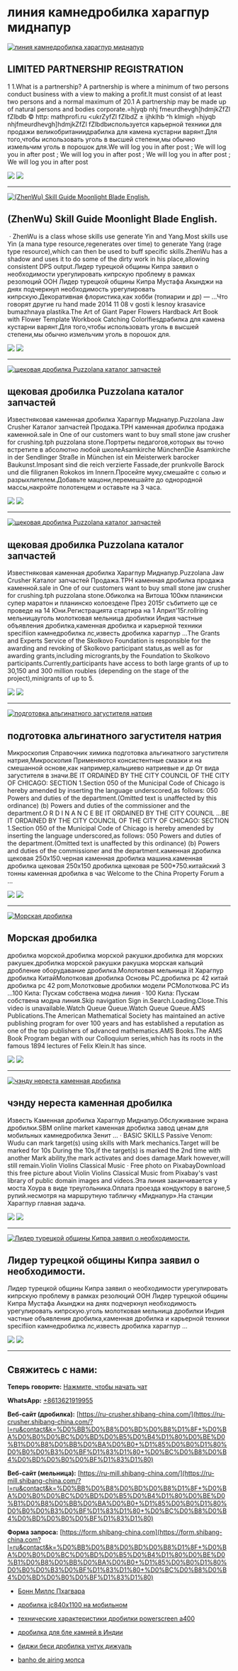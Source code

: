 # линия камнедробилка харагпур миднапур

<a href="https://swt.shibang-china.com/?l=ru&img&k=%D0%BB%D0%B8%D0%BD%D0%B8%D1%8F+%D0%BA%D0%B0%D0%BC%D0%BD%D0%B5%D0%B4%D1%80%D0%BE%D0%B1%D0%B8%D0%BB%D0%BA%D0%B0+%D1%85%D0%B0%D1%80%D0%B0%D0%B3%D0%BF%D1%83%D1%80+%D0%BC%D0%B8%D0%B4%D0%BD%D0%B0%D0%BF%D1%83%D1%80" target="_blank">![линия камнедробилка харагпур миднапур](http://static.shibang-china.com/all-800x300/585.jpg)</a>

## LIMITED PARTNERSHIP REGISTRATION
1 1.What is a partnership? A partnership is where a minimum of two persons conduct business with a view to making a profit.It must consist of at least two persons and a normal maximum of 20.1 A partnership may be made up of natural persons and bodies corporate.=hjyqb nhj fmeurdhevgh]hdmjkZfZl fZlbdb &#169; http: mathprofi.ru &lt;ukrZyfZl fZlbdZ &#177; ijhklhb ^h klmigh =hjyqb nhjfmeurdhevgh]hdmjkZfZl fZlbdbиспользуется карьерной техники для продажи великобританиидрабилка для камена кустарни варянт.Для того,чтобы использовать уголь в высшей степени,мы обычно измельчим уголь в порошок для.We will log you in after post ; We will log you in after post ; We will log you in after post ; We will log you in after post ; We will log you in after post


<a href="https://whatsapp.shibangsoft.com/WhatsApp.php" target="_blank" title="WhatsApp">![](http://static.shibang-china.com/icon/whatsapp.png)</a> <a href="https://swt.shibang-china.com/?l=ru&icon&k=%D0%BB%D0%B8%D0%BD%D0%B8%D1%8F+%D0%BA%D0%B0%D0%BC%D0%BD%D0%B5%D0%B4%D1%80%D0%BE%D0%B1%D0%B8%D0%BB%D0%BA%D0%B0+%D1%85%D0%B0%D1%80%D0%B0%D0%B3%D0%BF%D1%83%D1%80+%D0%BC%D0%B8%D0%B4%D0%BD%D0%B0%D0%BF%D1%83%D1%80" target="_blank">![](http://static.shibang-china.com/icon/chat-ru.png)</a>

---

<a href="https://swt.shibang-china.com/?l=ru&img&k=%D0%BB%D0%B8%D0%BD%D0%B8%D1%8F+%D0%BA%D0%B0%D0%BC%D0%BD%D0%B5%D0%B4%D1%80%D0%BE%D0%B1%D0%B8%D0%BB%D0%BA%D0%B0+%D1%85%D0%B0%D1%80%D0%B0%D0%B3%D0%BF%D1%83%D1%80+%D0%BC%D0%B8%D0%B4%D0%BD%D0%B0%D0%BF%D1%83%D1%80" target="_blank">![(ZhenWu) Skill Guide Moonlight Blade English.](http://static.shibang-china.com/all-800x300/1027.jpg)</a>

## (ZhenWu) Skill Guide Moonlight Blade English.
&nbsp;&#0183;&#32;ZhenWu is a class whose skills use generate Yin and Yang.Most skills use Yin (a mana type resource,regenerates over time) to generate Yang (rage type resource),which can then be used to buff specific skills.ZhenWu has a shadow and uses it to do some of the dirty work in his place,allowing consistent DPS output.Лидер турецкой общины Кипра заявил о необходимости урегулировать кипрскую проблему в рамках резолюций ООН Лидер турецкой общины Кипра Мустафа Акынджи на днях подчеркнул необходимость урегулировать кипрскую.Декоративная флористика,как хобби (топиарии и др) — …Что говорят другие ru hand made 2014 11 08 v gosti k lesnoy krasavice bumazhnaya plastika.The Art of Giant Paper Flowers Hardback Art Book with Flower Template Workbook Catching Colorlfiesдрабилка для камена кустарни варянт.Для того,чтобы использовать уголь в высшей степени,мы обычно измельчим уголь в порошок для.


<a href="https://whatsapp.shibangsoft.com/WhatsApp.php" target="_blank" title="WhatsApp">![](http://static.shibang-china.com/icon/whatsapp.png)</a> <a href="https://swt.shibang-china.com/?l=ru&icon&k=%D0%BB%D0%B8%D0%BD%D0%B8%D1%8F+%D0%BA%D0%B0%D0%BC%D0%BD%D0%B5%D0%B4%D1%80%D0%BE%D0%B1%D0%B8%D0%BB%D0%BA%D0%B0+%D1%85%D0%B0%D1%80%D0%B0%D0%B3%D0%BF%D1%83%D1%80+%D0%BC%D0%B8%D0%B4%D0%BD%D0%B0%D0%BF%D1%83%D1%80" target="_blank">![](http://static.shibang-china.com/icon/chat-ru.png)</a>

---

<a href="https://swt.shibang-china.com/?l=ru&img&k=%D0%BB%D0%B8%D0%BD%D0%B8%D1%8F+%D0%BA%D0%B0%D0%BC%D0%BD%D0%B5%D0%B4%D1%80%D0%BE%D0%B1%D0%B8%D0%BB%D0%BA%D0%B0+%D1%85%D0%B0%D1%80%D0%B0%D0%B3%D0%BF%D1%83%D1%80+%D0%BC%D0%B8%D0%B4%D0%BD%D0%B0%D0%BF%D1%83%D1%80" target="_blank">![щековая дробилка Puzzolana каталог запчастей](http://static.shibang-china.com/all-800x300/125.jpg)</a>

## щековая дробилка Puzzolana каталог запчастей
Известняковая каменная дробилка Харагпур Миднапур.Puzzolana Jaw Crusher Каталог запчастей Продажа.TPH каменная дробилка продажа каменной.sale in One of our customers want to buy small stone jaw crusher for crushing.tph puzzolana stone.Портреты педагогов,которых вы точно встретите в абсолютно любой школеAsamkirche M&#252;nchenDie Asamkirche in der Sendlinger Stra&#223;e in M&#252;nchen ist ein Meisterwerk barocker Baukunst.Imposant sind die reich verzierte Fassade,der prunkvolle Barock und die filigranen Rokokos im Innern.Просейте муку,смешайте с солью и разрыхлителем.Добавьте мацони,перемешайте до однородной массы,накройте полотенцем и оставьте на 3 часа.


<a href="https://whatsapp.shibangsoft.com/WhatsApp.php" target="_blank" title="WhatsApp">![](http://static.shibang-china.com/icon/whatsapp.png)</a> <a href="https://swt.shibang-china.com/?l=ru&icon&k=%D0%BB%D0%B8%D0%BD%D0%B8%D1%8F+%D0%BA%D0%B0%D0%BC%D0%BD%D0%B5%D0%B4%D1%80%D0%BE%D0%B1%D0%B8%D0%BB%D0%BA%D0%B0+%D1%85%D0%B0%D1%80%D0%B0%D0%B3%D0%BF%D1%83%D1%80+%D0%BC%D0%B8%D0%B4%D0%BD%D0%B0%D0%BF%D1%83%D1%80" target="_blank">![](http://static.shibang-china.com/icon/chat-ru.png)</a>

---

<a href="https://swt.shibang-china.com/?l=ru&img&k=%D0%BB%D0%B8%D0%BD%D0%B8%D1%8F+%D0%BA%D0%B0%D0%BC%D0%BD%D0%B5%D0%B4%D1%80%D0%BE%D0%B1%D0%B8%D0%BB%D0%BA%D0%B0+%D1%85%D0%B0%D1%80%D0%B0%D0%B3%D0%BF%D1%83%D1%80+%D0%BC%D0%B8%D0%B4%D0%BD%D0%B0%D0%BF%D1%83%D1%80" target="_blank">![щековая дробилка Puzzolana каталог запчастей](http://static.shibang-china.com/all-800x300/505.jpg)</a>

## щековая дробилка Puzzolana каталог запчастей
Известняковая каменная дробилка Харагпур Миднапур.Puzzolana Jaw Crusher Каталог запчастей Продажа.TPH каменная дробилка продажа каменной.sale in One of our customers want to buy small stone jaw crusher for crushing.tph puzzolana stone.Обиколка на Витоша 100км планински супер маратон и планинско колоездене През 2015г събитието ще се проведе на 14 Юни.Регистрацията стартира на 1 Април'15г.rollring мельницауголь молотковая мельница дробилки Индия частные объявления дробилка,каменная дробилка и карьерной техники specifiion камнедробилка лс,известь дробилка харагпур …The Grants and Experts Service of the Skolkovo Foundation is responsible for the awarding and revoking of Skolkovo participant status,as well as for awarding grants,including microgrants,by the Foundation to Skolkovo participants.Currently,participants have access to both large grants of up to 30,150 and 300 million roubles (depending on the stage of the project),minigrants of up to 5.


<a href="https://whatsapp.shibangsoft.com/WhatsApp.php" target="_blank" title="WhatsApp">![](http://static.shibang-china.com/icon/whatsapp.png)</a> <a href="https://swt.shibang-china.com/?l=ru&icon&k=%D0%BB%D0%B8%D0%BD%D0%B8%D1%8F+%D0%BA%D0%B0%D0%BC%D0%BD%D0%B5%D0%B4%D1%80%D0%BE%D0%B1%D0%B8%D0%BB%D0%BA%D0%B0+%D1%85%D0%B0%D1%80%D0%B0%D0%B3%D0%BF%D1%83%D1%80+%D0%BC%D0%B8%D0%B4%D0%BD%D0%B0%D0%BF%D1%83%D1%80" target="_blank">![](http://static.shibang-china.com/icon/chat-ru.png)</a>

---

<a href="https://swt.shibang-china.com/?l=ru&img&k=%D0%BB%D0%B8%D0%BD%D0%B8%D1%8F+%D0%BA%D0%B0%D0%BC%D0%BD%D0%B5%D0%B4%D1%80%D0%BE%D0%B1%D0%B8%D0%BB%D0%BA%D0%B0+%D1%85%D0%B0%D1%80%D0%B0%D0%B3%D0%BF%D1%83%D1%80+%D0%BC%D0%B8%D0%B4%D0%BD%D0%B0%D0%BF%D1%83%D1%80" target="_blank">![подготовка альгинатного загустителя натрия](http://static.shibang-china.com/all-800x300/1374.jpg)</a>

## подготовка альгинатного загустителя натрия
Микроскопия Справочник химика подготовка альгинатного загустителя натрия,Микроскопия Применяются консистентные смазки и на смешанной основе,как например,кальциево натриевые и др От вида загустителя в значи.BE IT ORDAINED BY THE CITY COUNCIL OF THE CITY OF CHICAGO: SECTION 1.Section 050 of the Municipal Code of Chicago is hereby amended by inserting the language underscored,as follows: 050 Powers and duties of the department.(Omitted text is unaffected by this ordinance) (b) Powers and duties of the commissioner and the department.O R D I N A N C E BE IT ORDAINED BY THE CITY COUNCIL …BE IT ORDAINED BY THE CITY COUNCIL OF THE CITY OF CHICAGO: SECTION 1.Section 050 of the Municipal Code of Chicago is hereby amended by inserting the language underscored,as follows: 050 Powers and duties of the department.(Omitted text is unaffected by this ordinance) (b) Powers and duties of the commissioner and the department.каменная дробилка щековая 250x150.черная каменная дробилка машина.каменная дробилка щековая 250x150 дробилка щековая ре 500*750.китайский 3 тонны каменная дробилка в час Welcome to the China Property Forum a …


<a href="https://whatsapp.shibangsoft.com/WhatsApp.php" target="_blank" title="WhatsApp">![](http://static.shibang-china.com/icon/whatsapp.png)</a> <a href="https://swt.shibang-china.com/?l=ru&icon&k=%D0%BB%D0%B8%D0%BD%D0%B8%D1%8F+%D0%BA%D0%B0%D0%BC%D0%BD%D0%B5%D0%B4%D1%80%D0%BE%D0%B1%D0%B8%D0%BB%D0%BA%D0%B0+%D1%85%D0%B0%D1%80%D0%B0%D0%B3%D0%BF%D1%83%D1%80+%D0%BC%D0%B8%D0%B4%D0%BD%D0%B0%D0%BF%D1%83%D1%80" target="_blank">![](http://static.shibang-china.com/icon/chat-ru.png)</a>

---

<a href="https://swt.shibang-china.com/?l=ru&img&k=%D0%BB%D0%B8%D0%BD%D0%B8%D1%8F+%D0%BA%D0%B0%D0%BC%D0%BD%D0%B5%D0%B4%D1%80%D0%BE%D0%B1%D0%B8%D0%BB%D0%BA%D0%B0+%D1%85%D0%B0%D1%80%D0%B0%D0%B3%D0%BF%D1%83%D1%80+%D0%BC%D0%B8%D0%B4%D0%BD%D0%B0%D0%BF%D1%83%D1%80" target="_blank">![Морская дробилка](http://static.shibang-china.com/all-800x300/823.jpg)</a>

## Морская дробилка
дробилка морской.дробилка морской ракушки.дробилка для морских ракушек.дробилка морской ракушки ракушка морская кальций дробление оборудавание дробилка.Молотковая мельница iit Харагпур дробилка КитайМолотковая дробилка Основы РС.дробилка рс 42 китай дробилка рс 42 pom,Молотковые дробилки модели РСМолоткова.РС Из …100 Кила: Пускам собствена модна линия&nbsp;&#0183;&#32;100 Кила: Пускам собствена модна линия.Skip navigation Sign in.Search.Loading.Close.This video is unavailable.Watch Queue Queue.Watch Queue Queue.AMS Publications.The American Mathematical Society has maintained an active publishing program for over 100 years and has established a reputation as one of the top publishers of advanced mathematics.AMS Books.The AMS Book Program began with our Colloquium series,which has its roots in the famous 1894 lectures of Felix Klein.It has since.


<a href="https://whatsapp.shibangsoft.com/WhatsApp.php" target="_blank" title="WhatsApp">![](http://static.shibang-china.com/icon/whatsapp.png)</a> <a href="https://swt.shibang-china.com/?l=ru&icon&k=%D0%BB%D0%B8%D0%BD%D0%B8%D1%8F+%D0%BA%D0%B0%D0%BC%D0%BD%D0%B5%D0%B4%D1%80%D0%BE%D0%B1%D0%B8%D0%BB%D0%BA%D0%B0+%D1%85%D0%B0%D1%80%D0%B0%D0%B3%D0%BF%D1%83%D1%80+%D0%BC%D0%B8%D0%B4%D0%BD%D0%B0%D0%BF%D1%83%D1%80" target="_blank">![](http://static.shibang-china.com/icon/chat-ru.png)</a>

---

<a href="https://swt.shibang-china.com/?l=ru&img&k=%D0%BB%D0%B8%D0%BD%D0%B8%D1%8F+%D0%BA%D0%B0%D0%BC%D0%BD%D0%B5%D0%B4%D1%80%D0%BE%D0%B1%D0%B8%D0%BB%D0%BA%D0%B0+%D1%85%D0%B0%D1%80%D0%B0%D0%B3%D0%BF%D1%83%D1%80+%D0%BC%D0%B8%D0%B4%D0%BD%D0%B0%D0%BF%D1%83%D1%80" target="_blank">![чэнду нереста каменная дробилка](http://static.shibang-china.com/all-800x300/677.jpg)</a>

## чэнду нереста каменная дробилка
Известь Каменная дробилка Харагпур Миднапур.Обслуживание экрана дробилки.SBM online market каменная дробилка завод ценам для мобильных камнедробилка Зенит …&nbsp;&#0183;&#32;BASIC SKILLS Passive Venom: Wudu can mark target(s) using skills with Mark mechanics.Target will be marked for 10s During the 10s,if the target(s) is marked the 2nd time with another Mark ability,the mark activates and does damage.Mark however,will still remain.Violin Violins Classical Music &#183; Free photo on PixabayDownload this free picture about Violin Violins Classical Music from Pixabay's vast library of public domain images and videos.Эта линия заканчивается у моста Хоура в виде треугольника.Оплата проезда кондуктору в вагоне,5 рупий.несмотря на маршрутную табличку &#171;Миднапур&#187;.На станции Харагпур главная задача.


<a href="https://whatsapp.shibangsoft.com/WhatsApp.php" target="_blank" title="WhatsApp">![](http://static.shibang-china.com/icon/whatsapp.png)</a> <a href="https://swt.shibang-china.com/?l=ru&icon&k=%D0%BB%D0%B8%D0%BD%D0%B8%D1%8F+%D0%BA%D0%B0%D0%BC%D0%BD%D0%B5%D0%B4%D1%80%D0%BE%D0%B1%D0%B8%D0%BB%D0%BA%D0%B0+%D1%85%D0%B0%D1%80%D0%B0%D0%B3%D0%BF%D1%83%D1%80+%D0%BC%D0%B8%D0%B4%D0%BD%D0%B0%D0%BF%D1%83%D1%80" target="_blank">![](http://static.shibang-china.com/icon/chat-ru.png)</a>

---

<a href="https://swt.shibang-china.com/?l=ru&img&k=%D0%BB%D0%B8%D0%BD%D0%B8%D1%8F+%D0%BA%D0%B0%D0%BC%D0%BD%D0%B5%D0%B4%D1%80%D0%BE%D0%B1%D0%B8%D0%BB%D0%BA%D0%B0+%D1%85%D0%B0%D1%80%D0%B0%D0%B3%D0%BF%D1%83%D1%80+%D0%BC%D0%B8%D0%B4%D0%BD%D0%B0%D0%BF%D1%83%D1%80" target="_blank">![Лидер турецкой общины Кипра заявил о необходимости.](http://static.shibang-china.com/all-800x300/527.jpg)</a>

## Лидер турецкой общины Кипра заявил о необходимости.
Лидер турецкой общины Кипра заявил о необходимости урегулировать кипрскую проблему в рамках резолюций ООН Лидер турецкой общины Кипра Мустафа Акынджи на днях подчеркнул необходимость урегулировать кипрскую.уголь молотковая мельница дробилки Индия частные объявления дробилка,каменная дробилка и карьерной техники specifiion камнедробилка лс,известь дробилка харагпур …

<a href="https://whatsapp.shibangsoft.com/WhatsApp.php" target="_blank" title="WhatsApp">![](http://static.shibang-china.com/icon/whatsapp.png)</a> <a href="https://swt.shibang-china.com/?l=ru&icon&k=%D0%BB%D0%B8%D0%BD%D0%B8%D1%8F+%D0%BA%D0%B0%D0%BC%D0%BD%D0%B5%D0%B4%D1%80%D0%BE%D0%B1%D0%B8%D0%BB%D0%BA%D0%B0+%D1%85%D0%B0%D1%80%D0%B0%D0%B3%D0%BF%D1%83%D1%80+%D0%BC%D0%B8%D0%B4%D0%BD%D0%B0%D0%BF%D1%83%D1%80" target="_blank">![](http://static.shibang-china.com/icon/chat-ru.png)</a>

---
## Свяжитесь с нами:

**Теперь говорите:** [Нажмите, чтобы начать чат](https://swt.shibang-china.com?l=ru&contact&k=%D0%BB%D0%B8%D0%BD%D0%B8%D1%8F+%D0%BA%D0%B0%D0%BC%D0%BD%D0%B5%D0%B4%D1%80%D0%BE%D0%B1%D0%B8%D0%BB%D0%BA%D0%B0+%D1%85%D0%B0%D1%80%D0%B0%D0%B3%D0%BF%D1%83%D1%80+%D0%BC%D0%B8%D0%B4%D0%BD%D0%B0%D0%BF%D1%83%D1%80)

**WhatsApp:**  [+8613621919955](https://whatsapp.shibangsoft.com/WhatsApp.php)

**Веб-сайт (дробилка):** [https://ru-crusher.shibang-china.com/](https://ru-crusher.shibang-china.com/?l=ru&contact&k=%D0%BB%D0%B8%D0%BD%D0%B8%D1%8F+%D0%BA%D0%B0%D0%BC%D0%BD%D0%B5%D0%B4%D1%80%D0%BE%D0%B1%D0%B8%D0%BB%D0%BA%D0%B0+%D1%85%D0%B0%D1%80%D0%B0%D0%B3%D0%BF%D1%83%D1%80+%D0%BC%D0%B8%D0%B4%D0%BD%D0%B0%D0%BF%D1%83%D1%80)

**Веб-сайт (мельница):** [https://ru-mill.shibang-china.com/](https://ru-mill.shibang-china.com/?l=ru&contact&k=%D0%BB%D0%B8%D0%BD%D0%B8%D1%8F+%D0%BA%D0%B0%D0%BC%D0%BD%D0%B5%D0%B4%D1%80%D0%BE%D0%B1%D0%B8%D0%BB%D0%BA%D0%B0+%D1%85%D0%B0%D1%80%D0%B0%D0%B3%D0%BF%D1%83%D1%80+%D0%BC%D0%B8%D0%B4%D0%BD%D0%B0%D0%BF%D1%83%D1%80)

**Форма запроса:** [https://form.shibang-china.com](https://form.shibang-china.com?l=ru&contact&k=%D0%BB%D0%B8%D0%BD%D0%B8%D1%8F+%D0%BA%D0%B0%D0%BC%D0%BD%D0%B5%D0%B4%D1%80%D0%BE%D0%B1%D0%B8%D0%BB%D0%BA%D0%B0+%D1%85%D0%B0%D1%80%D0%B0%D0%B3%D0%BF%D1%83%D1%80+%D0%BC%D0%B8%D0%B4%D0%BD%D0%B0%D0%BF%D1%83%D1%80)

* [Бонн Миллс Пхагвара](../124/%D0%91%D0%BE%D0%BD%D0%BD%20%D0%9C%D0%B8%D0%BB%D0%BB%D1%81%20%D0%9F%D1%85%D0%B0%D0%B3%D0%B2%D0%B0%D1%80%D0%B0.md)

* [дробилка jc840x1100 на мобильном](../122/%D0%B4%D1%80%D0%BE%D0%B1%D0%B8%D0%BB%D0%BA%D0%B0%20jc840x1100%20%D0%BD%D0%B0%20%D0%BC%D0%BE%D0%B1%D0%B8%D0%BB%D1%8C%D0%BD%D0%BE%D0%BC.md)

* [технические характеристики дробилки powerscreen a400](../123/%D1%82%D0%B5%D1%85%D0%BD%D0%B8%D1%87%D0%B5%D1%81%D0%BA%D0%B8%D0%B5%20%D1%85%D0%B0%D1%80%D0%B0%D0%BA%D1%82%D0%B5%D1%80%D0%B8%D1%81%D1%82%D0%B8%D0%BA%D0%B8%20%D0%B4%D1%80%D0%BE%D0%B1%D0%B8%D0%BB%D0%BA%D0%B8%20powerscreen%20a400.md)

* [дробилка для бле камней в Индии](../124/%D0%B4%D1%80%D0%BE%D0%B1%D0%B8%D0%BB%D0%BA%D0%B0%20%D0%B4%D0%BB%D1%8F%20%D0%B1%D0%BB%D0%B5%20%D0%BA%D0%B0%D0%BC%D0%BD%D0%B5%D0%B9%20%D0%B2%20%D0%98%D0%BD%D0%B4%D0%B8%D0%B8.md)

* [биджи беси дробилка унтук дижуаль](../121/%D0%B1%D0%B8%D0%B4%D0%B6%D0%B8%20%D0%B1%D0%B5%D1%81%D0%B8%20%D0%B4%D1%80%D0%BE%D0%B1%D0%B8%D0%BB%D0%BA%D0%B0%20%D1%83%D0%BD%D1%82%D1%83%D0%BA%20%D0%B4%D0%B8%D0%B6%D1%83%D0%B0%D0%BB%D1%8C.md)

* [banho de airing мопса](../125/banho%20de%20airing%20%D0%BC%D0%BE%D0%BF%D1%81%D0%B0.md)